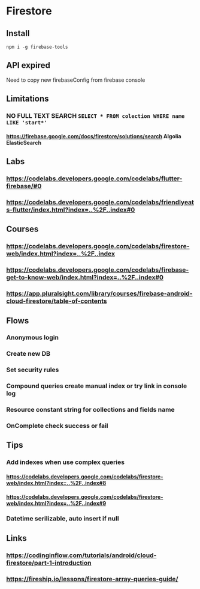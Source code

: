 # Firestore
## Install
```
npm i -g firebase-tools
```
## API expired
Need to copy new firebaseConfig from firebase console
## Limitations
### NO FULL TEXT SEARCH `SELECT * FROM colection WHERE name LIKE 'start*'`
#### https://firebase.google.com/docs/firestore/solutions/search Algolia ElasticSearch
## Labs
### https://codelabs.developers.google.com/codelabs/flutter-firebase/#0
### https://codelabs.developers.google.com/codelabs/friendlyeats-flutter/index.html?index=..%2F..index#0
## Courses
### https://codelabs.developers.google.com/codelabs/firestore-web/index.html?index=..%2F..index
### https://codelabs.developers.google.com/codelabs/firebase-get-to-know-web/index.html?index=..%2F..index#0
### https://app.pluralsight.com/library/courses/firebase-android-cloud-firestore/table-of-contents
## Flows
### Anonymous login
### Create new DB
### Set security rules
### Compound queries create manual index or try link in console log
### Resource constant string for collections and fields name
### OnComplete check success or fail
## Tips
### Add indexes when use complex queries 
#### https://codelabs.developers.google.com/codelabs/firestore-web/index.html?index=..%2F..index#8
#### https://codelabs.developers.google.com/codelabs/firestore-web/index.html?index=..%2F..index#9
### Datetime serilizable, auto insert if null
## Links
### https://codinginflow.com/tutorials/android/cloud-firestore/part-1-introduction
### https://fireship.io/lessons/firestore-array-queries-guide/
